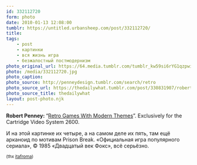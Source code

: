 ```yaml
---
id: 332112720
form: photo
date: 2010-01-13 12:08:00
tumblr: https://untitled.urbansheep.com/post/332112720/
title:
tags:
    - post
    - картинки
    - вся жизнь игра
    - безжалостный постмодернизм
photo_original_url: https://64.media.tumblr.com/tumblr_kw59si6rYG1qzpwi0o1_1280.jpg
photo: /media/332112720.jpg
photo_caption: 
photo_source: http://penneydesign.tumblr.com/search/retro
photo_source_url: https://thedailywhat.tumblr.com/post/330831907/robert-penney-retro-games-with-modern-themes
photo_source_title: thedailywhat
layout: post-photo.njk
---
```


<p><b>Robert Penney: </b>“<a href="http://penneydesign.tumblr.com/search/retro">Retro Games With Modern Themes</a>”. Exclusively for the Cartridge Video System 2600.</p>

<p>И на этой картинке их четыре, а на самом деле их пять, там ещё арканоид по мотивам Prison Break. «Официальная игра популярного сериала», © 1985 «Двадцатый век Фокс», всё серьёзно.</p>

<p><small>(thx <a href="http://itafroma.tumblr.com/post/332099092/thedailywhat-robert-penney-retro-games-with" class="tumblr_blog">itafroma</a>)</small></p>
